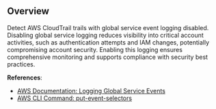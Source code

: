 ## Overview

Detect AWS CloudTrail trails with global service event logging disabled. Disabling global service logging reduces visibility into critical account activities, such as authentication attempts and IAM changes, potentially compromising account security. Enabling this logging ensures comprehensive monitoring and supports compliance with security best practices.

**References**:
- [AWS Documentation: Logging Global Service Events](https://jayendrapatil.com/aws-global-vs-regional-vs-az-resources/?utm_content=cmp-true#google_vignette)
- [AWS CLI Command: put-event-selectors](https://docs.aws.amazon.com/cli/latest/reference/cloudtrail/put-event-selectors.html)
